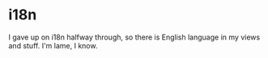 # i18n

I gave up on i18n halfway through, so there is English language in my views and stuff. I'm lame, I know.